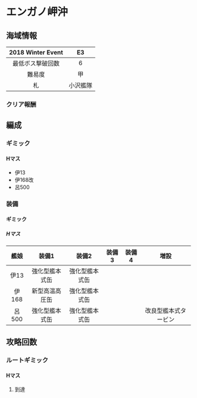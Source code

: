 # エンガノ岬沖

## 海域情報

| 2018 Winter Event | E3       |
| :-:               | :-:      |
| 最低ボス撃破回数  | 6        |
| 難易度            | 甲       |
| 札                | 小沢艦隊 |

### クリア報酬


## 編成

### ギミック

#### Hマス

- 伊13
- 伊168改
- 呂500


### 装備

#### ギミック

##### Hマス

| 艦娘  | 装備1                   | 装備2              | 装備3       | 装備4 | 増設                 |
| :-:   | :---------------------: | :----------------: | :---------: | :-:   | :-:                  |
| 伊13  | 強化型艦本式缶          | 強化型艦本式缶     |             |       |                      |
| 伊168 | 新型高温高圧缶          | 強化型艦本式缶     |             |       |                      |
| 呂500 | 強化型艦本式缶          | 強化型艦本式缶     |             |       | 改良型艦本式タービン |

## 攻略回数

### ルートギミック

#### Hマス

1. 到達